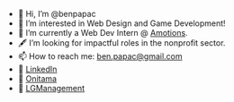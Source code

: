 - 👋 Hi, I’m @benpapac
- 👀 I’m interested in Web Design and Game Development!
- 🌱 I’m currently a Web Dev Intern @ [Amotions](https://www/amotionsinc.com).
- 🖋️ I’m looking for impactful roles in the nonprofit sector.
- 📫 How to reach me: ben.papac@gmail.com
- 🔗 [LinkedIn](https://www.linkedin.com/in/benpapac/)
- 🔗 [Onitama](https://benpapac-onitama.netlify.app/)
- 🔗 [LGManagement](https://lgmanagement.org)

<!---
benpapac/benpapac is a ✨ special ✨ repository because its `README.md` (this file) appears on your GitHub profile.
You can click the Preview link to take a look at your changes.
--->

